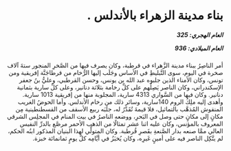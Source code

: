 <h1 dir="rtl">بناء مدينة الزهراء بالأندلس .</h1>

<h5 dir="rtl">العام الهجري:  325

العام الميلادي: 936

</h5>

<p dir="rtl">أمر الناصِرُ ببناء مدينة الزَّهراء في قرطبة، وكان يصرف فيها من الصَّخرِ المنجور ستةَ آلاف صخرة في اليوم، سوى التَّبليطِ في الأساس وجَلَب إليها الرُّخام من قرطاجَنَّة إفريقية ومن تونس، وكان الأمناء الذين جلبوه عبد الله بن يونس، وحسن القرطبي، وعليُّ بنُ جعفر الإسكندراني، وكان الناصر يَصِلُهم على كلِّ رخامة بثلاثة دنانير، وعلى كلِّ سارية بثمانية دنانير. وكان فيها من السَّواري 4313 سارية، المجلوبة منها من إفريقية 1013 سارية. وأهدى إليه ملِكُ الروم 140سارية، وسائر ذلك من رخام الأندلس. وأما الحوضُ الغريب المنقوش المُذهَّب بالتماثيل، فلا قيمةَ تُقَدَّرُ له، جلَبَه ربيع الأسقف من القسطنطينية مِن مكانٍ إلى مكانٍ حتى وصل في البَحرِ، ووضعه الناصرُ في بيت المنام في المجلِس الشرقي المعروف بالمؤنس، وكان عليه اثنا عشر تمثالًا من الذهب الأحمر مرصَّع بالدرِّ النفيس العالي ممَّا صنعه بدار الصَّنعةِ بقَصرِ قُرطبة. وكان المتولِّي لهذا البنيان المذكور ابنُه الحكم، لم يتَّكِل الناصر فيه على أمينٍ غَيرِه، وكان يُخبَزُ في أيَّامِه كلَّ يومٍ ثمانمائة خبزة.</p></br>
